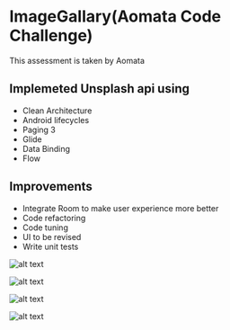 # ImageGallary(Aomata Code Challenge)

This assessment is taken by Aomata

## Implemeted Unsplash api using

- Clean Architecture
- Android lifecycles
- Paging 3
- Glide
- Data Binding
- Flow


## Improvements
- Integrate Room to make user experience more better
- Code refactoring
- Code tuning
- UI to be revised
- Write unit tests

![alt text](https://github.com/hamzasdsol/aomataCodeChallenge/blob/main/Screenshots/Screenshot_20220223-202115_ImageGallery.jpg?raw=true)


![alt text](https://github.com/hamzasdsol/aomataCodeChallenge/blob/main/Screenshots/Screenshot_20220223-202126_ImageGallery.jpg?raw=true)


![alt text](https://github.com/hamzasdsol/aomataCodeChallenge/blob/main/Screenshots/Screenshot_20220223-202133_ImageGallery.jpg?raw=true)



![alt text](https://github.com/hamzasdsol/aomataCodeChallenge/blob/main/Screenshots/Screenshot_20220223-202158_ImageGallery.jpg?raw=true)